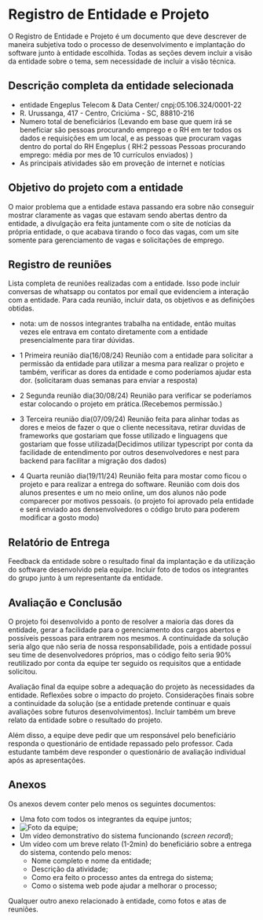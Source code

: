 # Registro de Entidade e Projeto

O Registro de Entidade e Projeto é um documento que deve descrever de maneira subjetiva todo o processo de desenvolvimento e implantação do software junto à entidade escolhida. Todas as seções devem incluir a visão da entidade sobre o tema, sem necessidade de incluir a visão técnica.

## Descrição completa da entidade selecionada

- entidade Engeplus Telecom & Data Center/ cnpj:05.106.324/0001-22
- R. Urussanga, 417 - Centro, Criciúma - SC, 88810-216
- Numero total de beneficiários (Levando em base que quem irá se beneficiar são pessoas procurando emprego e o RH em ter todos os dados e requisições em um local, e as pessoas que procuram vagas dentro do portal do RH Engeplus ( RH:2 pessoas Pessoas procurando emprego: média por mes de 10 currículos enviados) ) 
- As principais atividades são em proveção de internet e notícias 

## Objetivo do projeto com a entidade

O maior problema que a entidade estava passando era sobre não conseguir mostrar claramente as vagas que estavam sendo abertas dentro da entidade, a divulgação era feita juntamente com o site de notícias da própria entidade, o que acabava tirando o foco das vagas, com um site somente para gerenciamento de vagas e solicitações de emprego. 

## Registro de reuniões
Lista completa de reuniões realizadas com a entidade. Isso pode incluir conversas de whatsapp ou contatos por email que evidenciem a interação com a entidade. Para cada reunião, incluir data, os objetivos e as definições obtidas.

- nota: um de nossos integrantes trabalha na entidade, então muitas vezes ele entrava em contato diretamente com a entidade presencialmente para tirar dúvidas.

- 1 Primeira reunião dia(16/08/24)
Reunião com a entidade para solicitar a permissão da entidade para utilizar a mesma para realizar o projeto e também, verificar as dores da entidade e como 
poderíamos ajudar esta dor. (solicitaram duas semanas para enviar a resposta)

- 2 Segunda reunião dia(30/08/24)
Reunião para verificar se poderíamos estar colocando o projeto em prática.(Recebemos permissão.)

- 3 Terceira reunião dia(07/09/24)
Reunião feita para alinhar todas as dores e meios de fazer o que o cliente necessitava, retirar duvidas de frameworks que gostariam que fosse utilizado e linguagens que gostariam que fosse utilizada(Decidimos utilizar typescript por conta da facilidade de entendimento por outros desenvolvedores e nest para backend para facilitar a migração dos dados)

- 4 Quarta reunião dia(19/11/24)
Reunião feita para mostar como ficou o projeto e para realizar a entrega do software. Reunião com dois dos alunos presentes e um no meio online, um dos alunos não pode comparecer por motivos pessoais. (o projeto foi aprovado pela entidade e será enviado aos densenvolvedores o código bruto para poderem modificar a gosto modo)

## Relatório de Entrega

Feedback da entidade sobre o resultado final da implantação e da utilização do software desenvolvido pela equipe. Incluir foto de todos os integrantes do grupo junto à um representante da entidade.

## Avaliação e Conclusão

O projeto foi desenvolvido a ponto de resolver a maioria das dores da entidade, gerar a facilidade para o gerenciamento dos cargos abertos e possíveis pessoas para entrarem nos mesmos. A continuidade da solução seria algo que não seria de nossa responsabilidade, pois a entidade possuí seu time de desenvolvedores próprios, mas o código feito seria 90% reutilizado por conta da equipe ter seguido os requisitos que a entidade solicitou.

Avaliação final da equipe sobre a adequação do projeto às necessidades da entidade. Reflexões sobre o impacto do projeto. Considerações finais sobre a continuidade da solução (se a entidade pretende continuar e quais avaliações sobre futuros desenvolvimentos). Incluir também um breve relato da entidade sobre o resultado do projeto.

Além disso, a equipe deve pedir que um responsável pelo beneficiário responda o questionário de entidade repassado pelo professor. Cada estudante também deve responder o questionário de avaliação individual após as apresentações.

## Anexos

Os anexos devem conter pelo menos os seguintes documentos:
 * Uma foto com todos os integrantes da equipe juntos;
* ![Foto da equipe](assets/foto-equipe.jpg);
 * Um vídeo demonstrativo do sistema funcionando (*screen record*);
 * Um vídeo com um breve relato (1-2min) do beneficiário sobre a entrega do sistema, contendo pelo menos:
   * Nome completo e nome da entidade;
   * Descrição da atividade;
   * Como era feito o processo antes da entrega do sistema;
   * Como o sistema web pode ajudar a melhorar o processo;

Qualquer outro anexo relacionado à entidade, como fotos e atas de reuniões.